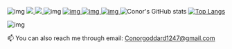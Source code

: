 ![img](https://puu.sh/JgCGE/c78e914cbc.png)
<a href="https://www.linkedin.com/in/conor-goddard/">
<img src="https://puu.sh/JgD27/cb0aa0812c.png"  /> 
</a>
<a href="https://www.conorg.me/">
<img src="https://puu.sh/JgD25/7bf5655f64.png"  />
</a>
![img](https://puu.sh/JgD6g/7b39a5743e.png)
<a href="https://improved-twitch.netlify.app/categories">
![img](https://puu.sh/Jpjfl/c8ef430010.png)
</a>
<a href="https://github.com/ConorG1247/movie-api-app">
![img](https://puu.sh/JgD7b/fbd59010f5.png)
</a>
<a href="https://github.com/SchoolOfCode/final-project_front-end-hackson5">
![img](http://puu.sh/JgD7d/6131b954b5.png)
</a>
![Conor's GitHub stats](https://github-readme-stats.vercel.app/api?username=ConorG1247&show_icons=true&theme=dark&hide=stars,issues&icon_color=cyan)
[![Top Langs](https://github-readme-stats.vercel.app/api/top-langs/?username=ConorG1247&theme=dark)](https://github.com/ConorG1247/github-readme-stats)

![img](https://www.codewars.com/users/ConorG1247/badges/large)

📫 You can also reach me through email: Conorgoddard1247@gmail.com 
 
